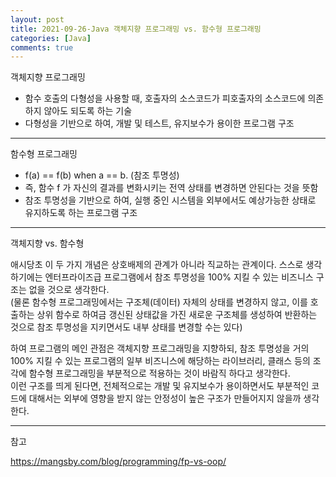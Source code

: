 ```yaml
---
layout: post
title: 2021-09-26-Java 객체지향 프로그래밍 vs. 함수형 프로그래밍
categories: [Java]
comments: true
---
```


객체지향 프로그래밍
- 함수 호출의 다형성을 사용할 때, 호출자의 소스코드가 피호출자의 소스코드에 의존하지 않아도 되도록 하는 기술
- 다형성을 기반으로 하여, 개발 및 테스트, 유지보수가 용이한 프로그램 구조

--------

함수형 프로그래밍
- f(a) == f(b) when a == b. (참조 투명성)
- 즉, 함수 f 가 자신의 결과를 변화시키는 전역 상태를 변경하면 안된다는 것을 뜻함
- 참조 투명성을 기반으로 하여, 실행 중인 시스템을 외부에서도 예상가능한 상태로 유지하도록 하는 프로그램 구조

--------

객체지향 vs. 함수형

애시당초 이 두 가지 개념은 상호배제의 관계가 아니라 직교하는 관계이다. 스스로 생각하기에는 엔터프라이즈급 프로그램에서 참조 투명성을 100% 지킬 수 있는 비즈니스 구조는 없을 것으로 생각한다.  
(물론 함수형 프로그래밍에서는 구조체(데이터) 자체의 상태를 변경하지 않고, 이를 호출하는 상위 함수로 하여금 갱신된 상태값을 가진 새로운 구조체를 생성하여 반환하는 것으로 참조 투명성을 지키면서도 내부 상태를 변경할 수는 있다)

하여 프로그램의 메인 관점은 객체지향 프로그래밍을 지향하되, 참조 투명성을 거의 100% 지킬 수 있는 프로그램의 일부 비즈니스에 해당하는 라이브러리, 클래스 등의 조각에 함수형 프로그래밍을 부분적으로 적용하는 것이 바람직 하다고 생각한다.  
이런 구조를 띄게 된다면, 전체적으로는 개발 및 유지보수가 용이하면서도 부분적인 코드에 대해서는 외부에 영향을 받지 않는 안정성이 높은 구조가 만들어지지 않을까 생각한다.

--------

참고

https://mangsby.com/blog/programming/fp-vs-oop/
